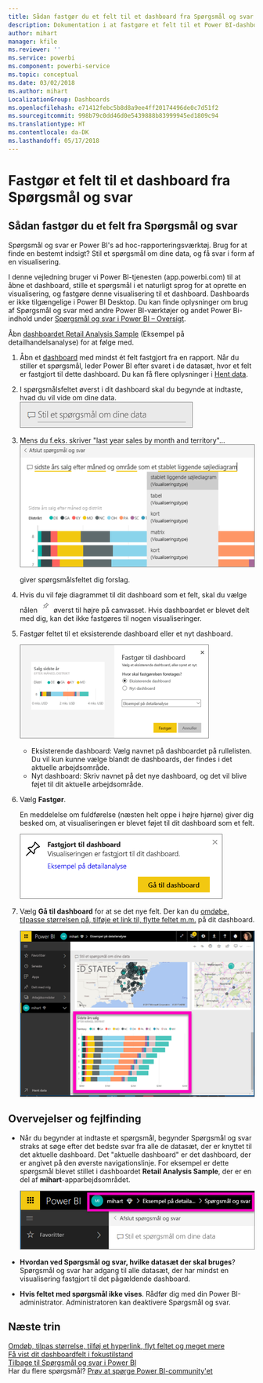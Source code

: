 ```yaml
---
title: Sådan fastgør du et felt til et dashboard fra Spørgsmål og svar
description: Dokumentation i at fastgøre et felt til et Power BI-dashboard fra spørgsmålsfeltet Spørgsmål og svar
author: mihart
manager: kfile
ms.reviewer: ''
ms.service: powerbi
ms.component: powerbi-service
ms.topic: conceptual
ms.date: 03/02/2018
ms.author: mihart
LocalizationGroup: Dashboards
ms.openlocfilehash: e71412febc5b8d8a9ee4ff20174496de0c7d51f2
ms.sourcegitcommit: 998b79c0dd46d0e5439888b83999945ed1809c94
ms.translationtype: HT
ms.contentlocale: da-DK
ms.lasthandoff: 05/17/2018
---
```

# <a name="pin-a-tile-to-a-dashboard-from-qa"></a>Fastgør et felt til et dashboard fra Spørgsmål og svar
## <a name="how-to-pin-a-tile-from-qa"></a>Sådan fastgør du et felt fra Spørgsmål og svar
Spørgsmål og svar er Power BI's ad hoc-rapporteringsværktøj. Brug for at finde en bestemt indsigt? Stil et spørgsmål om dine data, og få svar i form af en visualisering.

I denne vejledning bruger vi Power BI-tjenesten (app.powerbi.com) til at åbne et dashboard, stille et spørgsmål i et naturligt sprog for at oprette en visualisering, og fastgøre denne visualisering til et dashboard. Dashboards er ikke tilgængelige i Power BI Desktop. Du kan finde oplysninger om brug af Spørgsmål og svar med andre Power BI-værktøjer og andet Power Bi-indhold under [Spørgsmål og svar i Power BI – Oversigt](power-bi-q-and-a.md). 

Åbn [dashboardet Retail Analysis Sample](sample-retail-analysis.md) (Eksempel på detailhandelsanalyse) for at følge med.


1. Åbn et [dashboard](service-dashboards.md) med mindst ét felt fastgjort fra en rapport. Når du stiller et spørgsmål, leder Power BI efter svaret i de datasæt, hvor et felt er fastgjort til dette dashboard.  Du kan få flere oplysninger i [Hent data](service-get-data.md).
2. I spørgsmålsfeltet øverst i dit dashboard skal du begynde at indtaste, hvad du vil vide om dine data.  
   ![Boks med spørgsmål og svar](media/service-dashboard-pin-tile-from-q-and-a/power-bi-question-box.png)
3. Mens du f.eks. skriver "last year sales by month and territory"...  
   ![skriv et spørgsmål](media/service-dashboard-pin-tile-from-q-and-a/power-bi-type-q-and-a.png)

   giver spørgsmålsfeltet dig forslag.
4. Hvis du vil føje diagrammet til dit dashboard som et felt, skal du vælge nålen ![](media/service-dashboard-pin-tile-from-q-and-a/pbi_pintile.png) øverst til højre på canvasset. Hvis dashboardet er blevet delt med dig, kan det ikke fastgøres til nogen visualiseringer.

5. Fastgør feltet til et eksisterende dashboard eller et nyt dashboard.

   ![Dialogboksen Fastgør til dashboard](media/service-dashboard-pin-tile-from-q-and-a/power-bi-pin-to-dashboard.png)

   * Eksisterende dashboard: Vælg navnet på dashboardet på rullelisten. Du vil kun kunne vælge blandt de dashboards, der findes i det aktuelle arbejdsområde.
   * Nyt dashboard: Skriv navnet på det nye dashboard, og det vil blive føjet til dit aktuelle arbejdsområde.

6. Vælg **Fastgør**.

   En meddelelse om fuldførelse (næsten helt oppe i højre hjørne) giver dig besked om, at visualiseringen er blevet føjet til dit dashboard som et felt.  

   ![Fastgjort til dashboard](media/service-dashboard-pin-tile-from-q-and-a/power-bi-pin.png)
7. Vælg **Gå til dashboard** for at se det nye felt. Der kan du [omdøbe, tilpasse størrelsen på, tilføje et link til, flytte feltet m.m.](service-dashboard-edit-tile.md) på dit dashboard.

   ![dashboard med felter](media/service-dashboard-pin-tile-from-q-and-a/power-bi-pinned.png)

## <a name="considerations-and-troubleshooting"></a>Overvejelser og fejlfinding
* Når du begynder at indtaste et spørgsmål, begynder Spørgsmål og svar straks at søge efter det bedste svar fra alle de datasæt, der er knyttet til det aktuelle dashboard.  Det "aktuelle dashboard" er det dashboard, der er angivet på den øverste navigationslinje. For eksempel er dette spørgsmål blevet stillet i dashboardet **Retail Analysis Sample**, der er en del af **mihart**-apparbejdsområdet.

  ![brødkrummer](media/service-dashboard-pin-tile-from-q-and-a/power-bi-navbar.png)
* **Hvordan ved Spørgsmål og svar, hvilke datasæt der skal bruges**?  Spørgsmål og svar har adgang til alle datasæt, der har mindst en visualisering fastgjort til det pågældende dashboard.

* **Hvis feltet med spørgsmål ikke vises**. Rådfør dig med din Power BI-administrator. Administratoren kan deaktivere Spørgsmål og svar.


## <a name="next-steps"></a>Næste trin
[Omdøb, tilpas størrelse, tilføj et hyperlink, flyt feltet og meget mere](service-dashboard-edit-tile.md)    
[Få vist dit dashboardfelt i fokustilstand](service-focus-mode.md)     
[Tilbage til Spørgsmål og svar i Power BI](power-bi-q-and-a.md)  
Har du flere spørgsmål? [Prøv at spørge Power BI-community'et](http://community.powerbi.com/)

